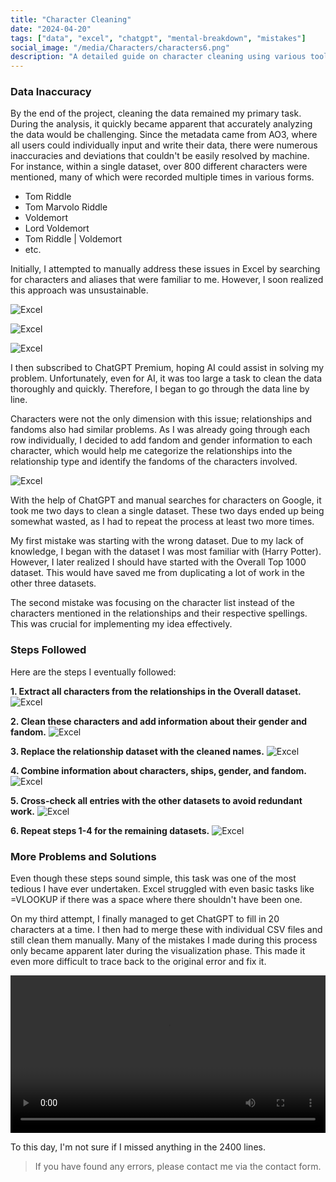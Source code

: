 ```yaml
---
title: "Character Cleaning"
date: "2024-04-20"
tags: ["data", "excel", "chatgpt", "mental-breakdown", "mistakes"]
social_image: "/media/Characters/characters6.png"
description: "A detailed guide on character cleaning using various tools and overcoming challenges."
---
```


### Data Inaccuracy
By the end of the project, cleaning the data remained my primary task. During the analysis, it quickly became apparent that accurately analyzing the data would be challenging. Since the metadata came from AO3, where all users could individually input and write their data, there were numerous inaccuracies and deviations that couldn't be easily resolved by machine. For instance, within a single dataset, over 800 different characters were mentioned, many of which were recorded multiple times in various forms.
- Tom Riddle
- Tom Marvolo Riddle
- Voldemort
- Lord Voldemort
- Tom Riddle | Voldemort
- etc.

Initially, I attempted to manually address these issues in Excel by searching for characters and aliases that were familiar to me. However, I soon realized this approach was unsustainable.

![Excel](/media/Characters/characters6.png)

![Excel](/media/Characters/cleaning_character2.png)

![Excel](/media/Characters/characters1.png)

I then subscribed to ChatGPT Premium, hoping AI could assist in solving my problem. Unfortunately, even for AI, it was too large a task to clean the data thoroughly and quickly. Therefore, I began to go through the data line by line.

Characters were not the only dimension with this issue; relationships and fandoms also had similar problems. As I was already going through each row individually, I decided to add fandom and gender information to each character, which would help me categorize the relationships into the relationship type and identify the fandoms of the characters involved.

![Excel](/media/Characters/characters4.png)

With the help of ChatGPT and manual searches for characters on Google, it took me two days to clean a single dataset. These two days ended up being somewhat wasted, as I had to repeat the process at least two more times.

My first mistake was starting with the wrong dataset. Due to my lack of knowledge, I began with the dataset I was most familiar with (Harry Potter). However, I later realized I should have started with the Overall Top 1000 dataset. This would have saved me from duplicating a lot of work in the other three datasets.

The second mistake was focusing on the character list instead of the characters mentioned in the relationships and their respective spellings. This was crucial for implementing my idea effectively.

### Steps Followed

Here are the steps I eventually followed:

**1. Extract all characters from the relationships in the Overall dataset.**
![Excel](/media/Characters/chatgpt_cleanup_charactera.png)

**2. Clean these characters and add information about their gender and fandom.**
![Excel](/media/Characters/characters8.png)

**3. Replace the relationship dataset with the cleaned names.**
![Excel](/media/Characters/characters3.png)

**4. Combine information about characters, ships, gender, and fandom.**
![Excel](/media/Characters/characters5.png)

**5. Cross-check all entries with the other datasets to avoid redundant work.**
![Excel](/media/Characters/characters7.png)

**6. Repeat steps 1-4 for the remaining datasets.**
![Excel](/media/Characters/cleaning_character1.png)

### More Problems and Solutions
Even though these steps sound simple, this task was one of the most tedious I have ever undertaken. Excel struggled with even basic tasks like =VLOOKUP if there was a space where there shouldn't have been one.

On my third attempt, I finally managed to get ChatGPT to fill in 20 characters at a time. I then had to merge these with individual CSV files and still clean them manually. Many of the mistakes I made during this process only became apparent later during the visualization phase. This made it even more difficult to trace back to the original error and fix it.

<video controls width="100%">
  <source src="/media/Characters/characters2.mov" type="video/mp4">
  Your browser does not support the video tag.
</video>

To this day, I'm not sure if I missed anything in the 2400 lines.

> If you have found any errors, please contact me via the contact form.
